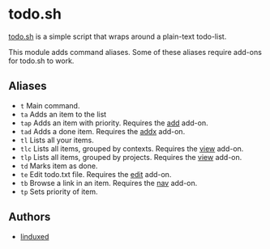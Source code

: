 todo.sh
=======

[todo.sh][1] is a simple script that wraps around a plain-text todo-list.

This module adds command aliases. Some of these aliases require add-ons for
todo.sh to work.

Aliases
-------
 
  - `t` Main command.
  - `ta` Adds an item to the list
  - `tap` Adds an item with priority. Requires the [add][2] add-on.
  - `tad` Adds a done item. Requires the [addx][3] add-on.
  - `tl` Lists all your items.
  - `tlc` Lists all items, grouped by contexts. Requires the [view][4] add-on.
  - `tlp` Lists all items, grouped by projects. Requires the [view][5] add-on.
  - `td` Marks item as done.
  - `te` Edit todo.txt file. Requires the [edit][6] add-on.
  - `tb` Browse a link in an item. Requires the [nav][7] add-on.
  - `tp` Sets priority of item.

Authors
-------

  - [linduxed](https://github.com/linduxed)

[1]: http://todotxt.com/
[2]: https://github.com/ginatrapani/todo.txt-cli/wiki/Todo.sh-Add-on-Directory#wiki-adddopri
[3]: https://github.com/ginatrapani/todo.txt-cli/blob/addons/.todo.actions.d/addx
[4]: https://github.com/ginatrapani/todo.txt-cli/wiki/Todo.sh-Add-on-Directory#wiki-view
[5]: https://github.com/ginatrapani/todo.txt-cli/wiki/Todo.sh-Add-on-Directory#wiki-view
[6]: https://github.com/ginatrapani/todo.txt-cli/wiki/Todo.sh-Add-on-Directory#wiki-edit
[7]: https://github.com/ginatrapani/todo.txt-cli/wiki/Todo.sh-Add-on-Directory#wiki-nav
